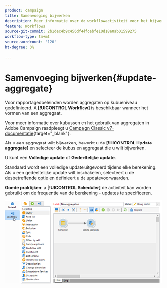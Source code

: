```yaml
---
product: campaign
title: Samenvoeging bijwerken
description: Meer informatie over de workflowactiviteit voor het bijwerken van aggregaten
feature: Workflows
source-git-commit: 2b1dec4b9c456df4dfcebfe10d18e0ab01599275
workflow-type: tm+mt
source-wordcount: '120'
ht-degree: 3%

---
```


# Samenvoeging bijwerken{#update-aggregate}

Voor rapportagedoeleinden worden aggregaten op kubueniveau gedefinieerd. A **[!UICONTROL Workflow]** is beschikbaar wanneer het vormen van een aggregaat.

Voor meer informatie over kubussen en het gebruik van aggregaten in Adobe Campaign raadpleegt u [Campaign Classic v7-documentatie](https://experienceleague.adobe.com/docs/campaign-classic/using/reporting/designing-reports-with-cubes/about-cubes.html){target=&quot;_blank&quot;}.


Als u een aggregaat wilt bijwerken, bewerkt u de **[!UICONTROL Update aggregate]** en selecteer de kubus en aggregaat die u wilt bijwerken.

U kunt een **Volledige update** of **Gedeeltelijke update**.

Standaard wordt een volledige update uitgevoerd tijdens elke berekening. Als u een gedeeltelijke update wilt inschakelen, selecteert u de desbetreffende optie en definieert u de updatevoorwaarden.

**Goede praktijken**: a **[!UICONTROL Scheduler]** de activiteit kan worden gebruikt om de frequentie van de berekening - updates te specificeren.

![](assets/scheduler-and-cube-aggregate.png)
